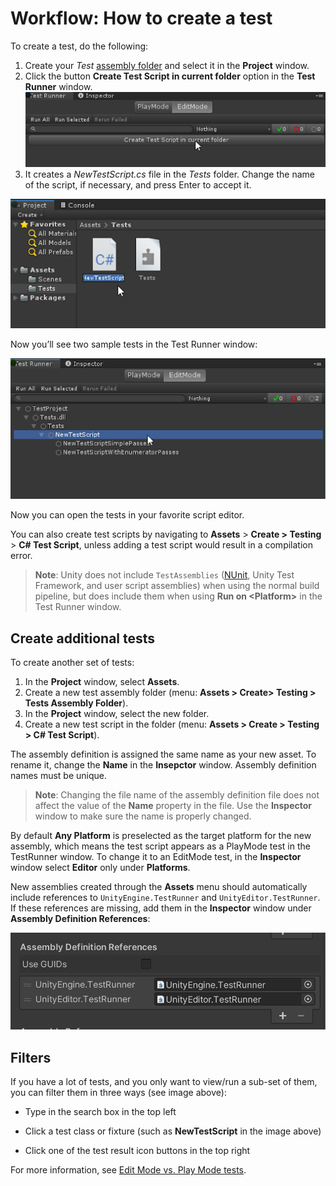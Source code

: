 # Workflow: How to create a test

To create a test, do the following:

1. Create your *Test* [assembly folder](./workflow-create-test-assembly.md) and select it in the **Project** window.
2. Click the button **Create Test Script in current folder** option in the **Test Runner** window.
![EditMode create test script](./images/editmode-create-test-script.png)
3. It creates a *NewTestScript.cs* file in the *Tests* folder. Change the name of the script, if necessary, and press Enter to accept it. 

![NewTestScript.cs](./images/new-test-script.png)

Now you’ll see two sample tests in the Test Runner window:

![Test templates](./images/test-templates.png)

Now you can open the tests in your favorite script editor.

You can also create test scripts by navigating to **Assets** > **Create > Testing** > **C# Test Script**, unless adding a test script would result in a compilation error.

> **Note**: Unity does not include `TestAssemblies` ([NUnit](http://www.nunit.org/), Unity Test Framework, and user script assemblies) when using the normal build pipeline, but does include them when using **Run on &lt;Platform&gt;** in the Test Runner window.

## Create additional tests

To create another set of tests:

1. In the **Project** window, select **Assets**.
2. Create a new test assembly folder (menu: **Assets > Create> Testing > Tests Assembly Folder**).
3. In the **Project** window, select the new folder.
4. Create a new test script in the folder (menu: **Assets > Create > Testing > C# Test Script**).

The assembly definition is assigned the same name as your new asset. To rename it, change the **Name** in the **Insepctor** window. Assembly definition names must be unique.

> **Note**: Changing the file name of the assembly definition file does not affect the value of the **Name** property in the file. Use the **Inspector** window to make sure the name is properly changed.

By default **Any Platform** is preselected as the target platform for the new assembly, which means the test script appears as a PlayMode test in the TestRunner window. To change it to an EditMode test, in the **Inspector** window select **Editor** only under **Platforms**.

New assemblies created through the **Assets** menu should automatically include references to `UnityEngine.TestRunner` and `UnityEditor.TestRunner`. If these references are missing, add them in the **Inspector** window under **Assembly Definition References**:

![Assembly Definition References](./images/assembly-definition-references.png)

## Filters

If you have a lot of tests, and you only want to view/run a sub-set of them, you can filter them in three ways (see image above): 

* Type in the search box in the top left

* Click a test class or fixture (such as **NewTestScript** in the image above)

* Click one of the test result icon buttons in the top right

  

For more information, see [Edit Mode vs. Play Mode tests](./edit-mode-vs-play-mode-tests.md).
